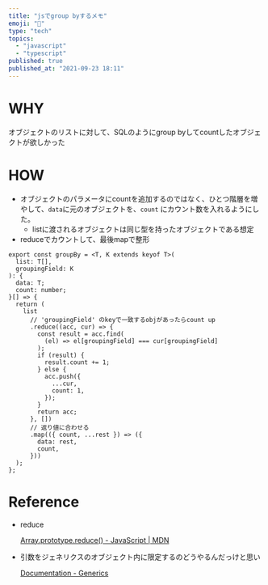 ```yaml
---
title: "jsでgroup byするメモ"
emoji: "🍇"
type: "tech"
topics:
  - "javascript"
  - "typescript"
published: true
published_at: "2021-09-23 18:11"
---
```


# WHY

オブジェクトのリストに対して、SQLのようにgroup byしてcountしたオブジェクトが欲しかった

# HOW

- オブジェクトのパラメータにcountを追加するのではなく、ひとつ階層を増やして、`data`に元のオブジェクトを、`count` にカウント数を入れるようにした。
    - listに渡されるオブジェクトは同じ型を持ったオブジェクトである想定
- reduceでカウントして、最後mapで整形

```tsx
export const groupBy = <T, K extends keyof T>(
  list: T[],
  groupingField: K
): {
  data: T;
  count: number;
}[] => {
  return (
    list
      // 'groupingField' のkeyで一致するobjがあったらcount up
      .reduce((acc, cur) => {
        const result = acc.find(
          (el) => el[groupingField] === cur[groupingField]
        );
        if (result) {
          result.count += 1;
        } else {
          acc.push({
            ...cur,
            count: 1,
          });
        }
        return acc;
      }, [])
      // 返り値に合わせる
      .map(({ count, ...rest }) => ({
        data: rest,
        count,
      }))
  );
};
```

# Reference

- reduce

    [Array.prototype.reduce() - JavaScript | MDN](https://developer.mozilla.org/ja/docs/Web/JavaScript/Reference/Global_Objects/Array/reduce#%E3%82%AA%E3%83%96%E3%82%B8%E3%82%A7%E3%82%AF%E3%83%88%E3%81%AE%E9%85%8D%E5%88%97%E3%81%AE%E5%80%A4%E3%81%AE%E5%90%88%E8%A8%88%E5%80%A4%E3%82%92%E5%87%BA%E3%81%99)

- 引数をジェネリクスのオブジェクト内に限定するのどうやるんだっけと思い

    [Documentation - Generics](https://www.typescriptlang.org/docs/handbook/2/generics.html#using-type-parameters-in-generic-constraints)